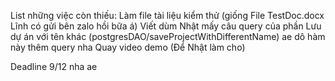List những việc còn thiếu:
Làm file tài liệu kiểm thử (giống File TestDoc.docx Lĩnh có gửi bên zalo hồi bữa á)
Viết dùm Nhật mấy câu query của phần Lưu dự án với tên khác (postgresDAO/saveProjectWithDifferentName) ae dô hàm này thêm query nha
Quay video demo (Để Nhật làm cho)

Deadline 9/12 nha ae
